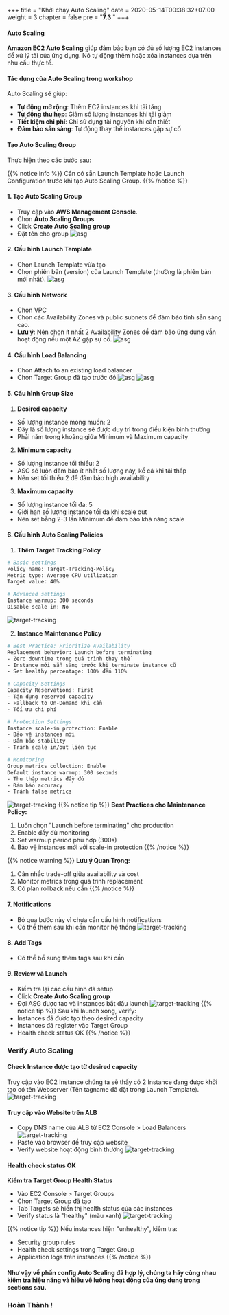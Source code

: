+++
title = "Khởi chạy Auto Scaling"
date = 2020-05-14T00:38:32+07:00
weight = 3
chapter = false
pre = "<b>7.3 </b>"
+++

#### Auto Scaling
**Amazon EC2 Auto Scaling** giúp đảm bảo bạn có đủ số lượng EC2 instances để xử lý tải của ứng dụng. Nó tự động thêm hoặc xóa instances dựa trên nhu cầu thực tế.

#### Tác dụng của Auto Scaling trong workshop

Auto Scaling sẽ giúp:
- **Tự động mở rộng**: Thêm EC2 instances khi tải tăng
- **Tự động thu hẹp**: Giảm số lượng instances khi tải giảm
- **Tiết kiệm chi phí**: Chỉ sử dụng tài nguyên khi cần thiết
- **Đảm bảo sẵn sàng**: Tự động thay thế instances gặp sự cố

#### Tạo Auto Scaling Group
Thực hiện theo các bước sau:

{{% notice info %}}
Cần có sẵn Launch Template hoặc Launch Configuration trước khi tạo Auto Scaling Group.
{{% /notice %}}


#### 1. Tạo Auto Scaling Group
- Truy cập vào **AWS Management Console**.
- Chọn **Auto Scaling Groups**
- Click **Create Auto Scaling group**
- Đặt tên cho group
![asg](/images/8-Implement-Auto-Scaling/1.png)
#### 2. Cấu hình Launch Template
- Chọn Launch Template vừa tạo
- Chọn phiên bản (version) của Launch Template (thường là phiên bản mới nhất).
![asg](/images/8-Implement-Auto-Scaling/2.png)
#### 3. Cấu hình Network
- Chọn VPC
- Chọn các Availability Zones và public subnets để đảm bảo tính sẵn sàng cao.
- **Lưu ý**: Nên chọn ít nhất 2 Availability Zones để đảm bảo ứng dụng vẫn hoạt động nếu một AZ gặp sự cố.
![asg](/images/8-Implement-Auto-Scaling/3.png)
#### 4. Cấu hình Load Balancing
- Chọn Attach to an existing load balancer
- Chọn Target Group đã tạo trước đó
![asg](/images/8-Implement-Auto-Scaling/4.png)
![asg](/images/8-Implement-Auto-Scaling/5.png)
#### 5. Cấu hình Group Size

1. **Desired capacity**
- Số lượng instance mong muốn: 2
- Đây là số lượng instance sẽ được duy trì trong điều kiện bình thường
- Phải nằm trong khoảng giữa Minimum và Maximum capacity

2. **Minimum capacity**
- Số lượng instance tối thiểu: 2
- ASG sẽ luôn đảm bảo ít nhất số lượng này, kể cả khi tải thấp
- Nên set tối thiểu 2 để đảm bảo high availability

3. **Maximum capacity**
- Số lượng instance tối đa: 5
- Giới hạn số lượng instance tối đa khi scale out
- Nên set bằng 2-3 lần Minimum để đảm bảo khả năng scale

#### 6. Cấu hình Auto Scaling Policies

1. **Thêm Target Tracking Policy**
```bash
# Basic settings
Policy name: Target-Tracking-Policy
Metric type: Average CPU utilization
Target value: 40%

# Advanced settings
Instance warmup: 300 seconds
Disable scale in: No
```
![target-tracking](/images/8-Implement-Auto-Scaling/6.png)


2. **Instance Maintenance Policy**
```bash
# Best Practice: Prioritize Availability
Replacement behavior: Launch before terminating
- Zero downtime trong quá trình thay thế
- Instance mới sẵn sàng trước khi terminate instance cũ
- Set healthy percentage: 100% đến 110%

# Capacity Settings
Capacity Reservations: First
- Tận dụng reserved capacity
- Fallback to On-Demand khi cần
- Tối ưu chi phí

# Protection Settings
Instance scale-in protection: Enable
- Bảo vệ instances mới
- Đảm bảo stability
- Tránh scale in/out liên tục

# Monitoring
Group metrics collection: Enable
Default instance warmup: 300 seconds
- Thu thập metrics đầy đủ
- Đảm bảo accuracy
- Tránh false metrics
```
![target-tracking](/images/8-Implement-Auto-Scaling/7.png)
{{% notice tip %}}
**Best Practices cho Maintenance Policy:**
1. Luôn chọn "Launch before terminating" cho production
2. Enable đầy đủ monitoring
3. Set warmup period phù hợp (300s)
4. Bảo vệ instances mới với scale-in protection
{{% /notice %}}

{{% notice warning %}}
**Lưu ý Quan Trọng:**
1. Cân nhắc trade-off giữa availability và cost
2. Monitor metrics trong quá trình replacement
3. Có plan rollback nếu cần
{{% /notice %}}

#### 7. Notifications
- Bỏ qua bước này vì chưa cần cấu hình notifications
- Có thể thêm sau khi cần monitor hệ thống
![target-tracking](/images/8-Implement-Auto-Scaling/8.png)
#### 8. Add Tags
- Có thể bổ sung thêm tags sau khi cần

#### 9. Review và Launch
- Kiểm tra lại các cấu hình đã setup
- Click **Create Auto Scaling group**
- Đợi ASG được tạo và instances bắt đầu launch
![target-tracking](/images/8-Implement-Auto-Scaling/9.png)
{{% notice tip %}}
Sau khi launch xong, verify:
- Instances đã được tạo theo desired capacity
- Instances đã register vào Target Group
- Health check status OK
{{% /notice %}}

### Verify Auto Scaling
#### Check Instance được tạo từ desired capacity
Truy cập vào EC2 Instance chúng ta sẽ thấy có 2 Instance đang được khởi tạo có tên Webserver (Tên tagname đã đặt trong Launch Template).
![target-tracking](/images/8-Implement-Auto-Scaling/10.png)
#### Truy cập vào Website trên ALB
- Copy DNS name của ALB từ EC2 Console > Load Balancers
![target-tracking](/images/8-Implement-Auto-Scaling/11.png)
- Paste vào browser để truy cập website
- Verify website hoạt động bình thường
![target-tracking](/images/8-Implement-Auto-Scaling/12.png)

#### Health check status OK
**Kiểm tra Target Group Health Status**
- Vào EC2 Console > Target Groups
- Chọn Target Group đã tạo
- Tab Targets sẽ hiển thị health status của các instances
- Verify status là "healthy" (màu xanh)
![target-tracking](/images/8-Implement-Auto-Scaling/13.png)

{{% notice tip %}}
Nếu instances hiện "unhealthy", kiểm tra:
- Security group rules
- Health check settings trong Target Group
- Application logs trên instances
{{% /notice %}}

#### Như vậy về phần config Auto Scaling đã hợp lý, chúng ta hãy cùng nhau kiểm tra hiệu năng và hiểu về luồng hoạt động của ứng dụng trong sections sau.

### Hoàn Thành !